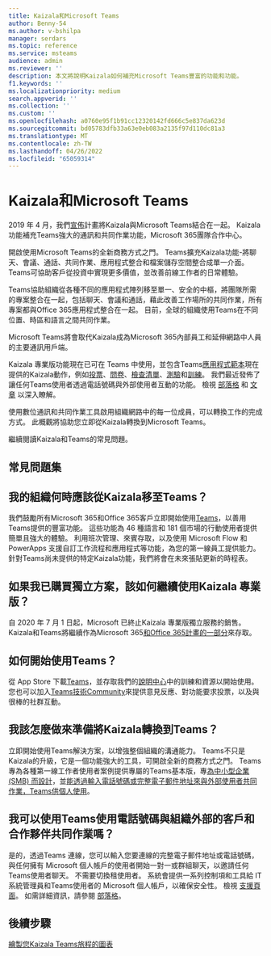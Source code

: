 ```yaml
---
title: Kaizala和Microsoft Teams
author: Benny-54
ms.author: v-bshilpa
manager: serdars
ms.topic: reference
ms.service: msteams
audience: admin
ms.reviewer: ''
description: 本文將說明Kaizala如何補充Microsoft Teams豐富的功能和功能。
f1.keywords: ''
ms.localizationpriority: medium
search.appverid: ''
ms.collection: ''
ms.custom: ''
ms.openlocfilehash: a0760e95f1b91cc12320142fd666c5e837da623d
ms.sourcegitcommit: bd05783dfb33a63e0eb083a2135f97d110dc81a3
ms.translationtype: MT
ms.contentlocale: zh-TW
ms.lasthandoff: 04/26/2022
ms.locfileid: "65059314"
---
```

# <a name="kaizala-and-microsoft-teams"></a>Kaizala和Microsoft Teams 

2019 年 4 月，我們[宣佈](https://techcommunity.microsoft.com/t5/microsoft-kaizala-blog/update-on-kaizala-features-coming-to-microsoft-teams/ba-p/974525)計畫將Kaizala與Microsoft Teams結合在一起。 Kaizala功能補充Teams強大的通訊和共同作業功能，Microsoft 365團隊合作中心。

開啟使用Microsoft Teams的全新商務方式之門。 Teams擴充Kaizala功能-將聊天、會議、通話、共同作業、應用程式整合和檔案儲存空間整合成單一介面。 Teams可協助客戶從投資中實現更多價值，並改善前線工作者的日常體驗。

Teams協助組織從各種不同的應用程式陣列移至單一、安全的中樞，將團隊所需的專案整合在一起，包括聊天、會議和通話，藉此改善工作場所的共同作業，所有專案都與Office 365應用程式整合在一起。 目前，全球的組織使用Teams在不同位置、時區和語言之間共同作業。

Microsoft Teams將會取代Kaizala成為Microsoft 365內部員工和延伸網路中人員的主要通訊用戶端。

Kaizala 專業版功能現在已可在 Teams 中使用，並包含Teams[應用程式範本](/microsoftteams/platform/samples/app-templates)現在提供的Kaizala動作，例如[投票](/microsoftteams/platform/samples/app-templates#poll)、[問卷](/microsoftteams/platform/samples/app-templates#survey)、[檢查清單](/microsoftteams/platform/samples/app-templates#checklist)、[測驗](/microsoftteams/platform/samples/app-templates#quiz--)和[訓練](/microsoftteams/platform/samples/app-templates#training--)。 我們最近發佈了讓任何Teams使用者透過電話號碼與外部使用者互動的功能。 檢視 [部落格](https://techcommunity.microsoft.com/t5/microsoft-teams-blog/microsoft-teams-users-can-now-chat-with-any-teams-user-outside/ba-p/3070832) 和 [文章](https://support.microsoft.com/en-us/office/add-or-invite-people-outside-your-teams-org-to-a-chat-6897ab47-9f60-4db6-8b95-18599714fe57) 以深入瞭解。

使用數位通訊和共同作業工具啟用組織網路中的每一位成員，可以轉換工作的完成方式。 此概觀將協助您立即從Kaizala轉換到Microsoft Teams。

繼續閱讀Kaizala和Teams的常見問題。

## <a name="faq"></a>常見問題集

## <a name="when-should-my-organization-move-from-kaizala-to-teams"></a>我的組織何時應該從Kaizala移至Teams？

我們鼓勵所有Microsoft 365和Office 365客戶立即開始使用[Teams](https://www.microsoft.com/microsoft-teams/group-chat-software?ms.officeurl=teams&rtc=1&OCID=AID2388518_SEM_Ks5ySdZ9)，以善用Teams提供的豐富功能。 這些功能為 46 種語言和 181 個市場的行動使用者提供簡單且強大的體驗。 利用班次管理、來賓存取，以及使用 Microsoft Flow 和 PowerApps 支援自訂工作流程和應用程式等功能，為您的第一線員工提供能力。 針對Teams尚未提供的特定Kaizala功能，我們將會在未來張貼更新的時程表。

## <a name="how-can-i-continue-to-use-kaizala-pro-if-i-had-purchased-the-standalone-offering"></a>如果我已購買獨立方案，該如何繼續使用Kaizala 專業版？

自 2020 年 7 月 1 日起，Microsoft 已終止Kaizala 專業版獨立服務的銷售。 Kaizala和Teams將繼續作為Microsoft 365[和Office 365計畫的一部分](/Office365/Kaizala/migrate-kaizala-pro)來存取。

## <a name="how-can-i-get-started-with-teams"></a>如何開始使用Teams？

從 App Store 下載[Teams](https://www.microsoft.com/microsoft-teams/group-chat-software)，並存取我們的[說明中心](https://support.microsoft.com/teams?ui=en-us&rs=en-us&ad=us)中的訓練和資源以開始使用。 您也可以加入[Teams技術Community](https://techcommunity.microsoft.com/t5/microsoft-teams/ct-p/MicrosoftTeams)來提供意見反應、對功能要求投票，以及與很棒的社群互動。

## <a name="what-can-i-do-to-prepare-for-the-transition-of-kaizala-to-teams"></a>我該怎麼做來準備將Kaizala轉換到Teams？

立即開始使用Teams解決方案，以增強整個組織的溝通能力。 Teams不只是Kaizala的升級，它是一個功能強大的工具，可開啟全新的商務方式之門。 Teams專為各種第一線工作者使用者案例提供專屬的Teams基本版，專[為中小型企業 (SMB) 而設計](https://www.microsoft.com/microsoft-365/blog/2021/12/01/new-microsoft-teams-essentials-is-built-for-small-businesses/)，並[能透過輸入電話號碼或完整電子郵件地址來與外部使用者共同作業，Teams供個人使用](https://techcommunity.microsoft.com/t5/microsoft-teams-blog/microsoft-teams-users-can-now-chat-with-any-teams-user-outside/ba-p/3070832)。

## <a name="will-i-be-able-to-use-teams-to-collaborate-with-customers-and-partners-outside-my-organization-using-a-phone-number"></a>我可以使用Teams使用電話號碼與組織外部的客戶和合作夥伴共同作業嗎？

是的，透過Teams 連線，您可以輸入您要連線的完整電子郵件地址或電話號碼，與任何擁有 Microsoft 個人帳戶的使用者開始一對一或群組聊天，以邀請任何Teams使用者聊天。 不需要切換租使用者。 系統會提供一系列控制項和工具給 IT 系統管理員和Teams使用者的 Microsoft 個人帳戶，以確保安全性。 檢視 [支援頁面](https://support.microsoft.com/en-us/office/add-or-invite-people-outside-your-teams-org-to-a-chat-6897ab47-9f60-4db6-8b95-18599714fe57)。 如需詳細資訊，請參閱 [部落格](https://techcommunity.microsoft.com/t5/microsoft-teams-blog/microsoft-teams-users-can-now-chat-with-any-teams-user-outside/ba-p/3070832)。

## <a name="next-steps"></a>後續步驟
<a name="ControlSyncThroughput"> </a>

[繪製您Kaizala Teams旅程的圖表](/MicrosoftTeams/prepare-for-teams-kaizala)